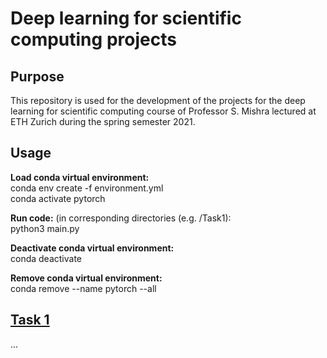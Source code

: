 # Deep learning for scientific computing projects

## Purpose
This repository is used for the development of the projects for the deep learning for scientific computing course 
of Professor S. Mishra lectured at ETH Zurich during the spring semester 2021.

## Usage
**Load conda virtual environment:**  
conda env create -f environment.yml  
conda activate pytorch  

**Run code:** (in corresponding directories (e.g. /Task1):  
python3 main.py

**Deactivate conda virtual environment:**   
conda deactivate
  
**Remove conda virtual environment:**  
conda remove --name pytorch --all


## [Task 1](https://github.com/lblum95/Deep_Learning_for_Scientific_Computing/tree/master/Project1/Project1/Task1/README.md)
...
